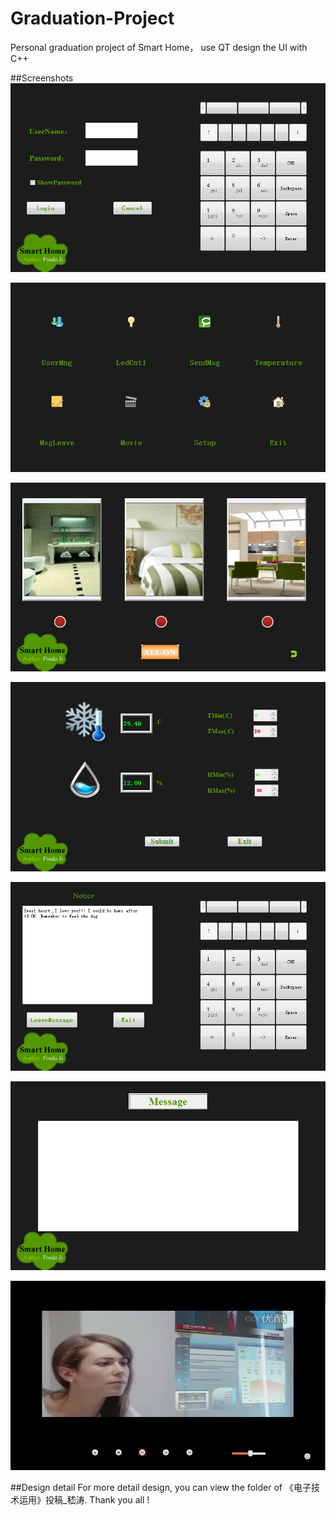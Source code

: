 # Graduation-Project
Personal graduation project of Smart Home， use QT design the UI with C++

##Screenshots
![StartShot1](https://github.com/misizeji/Graduation-Project/blob/master/%E3%80%8A%E7%94%B5%E5%AD%90%E6%8A%80%E6%9C%AF%E8%BF%90%E7%94%A8%E3%80%8B%E6%8A%95%E7%A8%BF_%E5%B5%87%E6%B6%9B/QQ%E6%88%AA%E5%9B%BE20140622201707.png?raw=true)

![StartShot2](https://github.com/misizeji/Graduation-Project/blob/master/%E3%80%8A%E7%94%B5%E5%AD%90%E6%8A%80%E6%9C%AF%E8%BF%90%E7%94%A8%E3%80%8B%E6%8A%95%E7%A8%BF_%E5%B5%87%E6%B6%9B/QQ%E6%88%AA%E5%9B%BE20140512215607.jpg?raw=true)

![StartShot3](https://github.com/misizeji/Graduation-Project/blob/master/%E3%80%8A%E7%94%B5%E5%AD%90%E6%8A%80%E6%9C%AF%E8%BF%90%E7%94%A8%E3%80%8B%E6%8A%95%E7%A8%BF_%E5%B5%87%E6%B6%9B/QQ%E6%88%AA%E5%9B%BE20140524182349.jpg?raw=true)

![StartShot4](https://github.com/misizeji/Graduation-Project/blob/master/%E3%80%8A%E7%94%B5%E5%AD%90%E6%8A%80%E6%9C%AF%E8%BF%90%E7%94%A8%E3%80%8B%E6%8A%95%E7%A8%BF_%E5%B5%87%E6%B6%9B/QQ%E6%88%AA%E5%9B%BE20140524182510.jpg?raw=true)

![StartShot5](https://github.com/misizeji/Graduation-Project/blob/master/%E3%80%8A%E7%94%B5%E5%AD%90%E6%8A%80%E6%9C%AF%E8%BF%90%E7%94%A8%E3%80%8B%E6%8A%95%E7%A8%BF_%E5%B5%87%E6%B6%9B/QQ%E6%88%AA%E5%9B%BE20140524182711.jpg?raw=true)

![StartShot6](https://github.com/misizeji/Graduation-Project/blob/master/%E3%80%8A%E7%94%B5%E5%AD%90%E6%8A%80%E6%9C%AF%E8%BF%90%E7%94%A8%E3%80%8B%E6%8A%95%E7%A8%BF_%E5%B5%87%E6%B6%9B/QQ%E6%88%AA%E5%9B%BE20140622201904.png?raw=true)

![StartShot7](https://github.com/misizeji/Graduation-Project/blob/master/%E3%80%8A%E7%94%B5%E5%AD%90%E6%8A%80%E6%9C%AF%E8%BF%90%E7%94%A8%E3%80%8B%E6%8A%95%E7%A8%BF_%E5%B5%87%E6%B6%9B/QQ%E6%88%AA%E5%9B%BE20140623092146.jpg?raw=true)

##Design detail
For more detail design, you can view the folder of 《电子技术运用》投稿_嵇涛.
	Thank you all !
